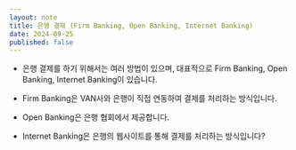```yaml
---
layout: note
title: 은행 결제 (Firm Banking, Open Banking, Internet Banking)
date: 2024-09-25
published: false
---
```





- 은행 결제를 하기 위해서는 여러 방법이 있으며, 대표적으로 Firm Banking, Open Banking, Internet Banking이 있습니다.

- Firm Banking은 VAN사와 은행이 직접 연동하여 결제를 처리하는 방식입니다.
- Open Banking은 은행 협회에서 제공합니다.
- Internet Banking은 은행의 웹사이트를 통해 결제를 처리하는 방식입니다?



